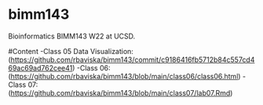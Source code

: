 # bimm143
Bioinformatics BIMM143 W22 at UCSD.

#Content
-Class 05 Data Visualization: (https://github.com/rbaviska/bimm143/commit/c9186416fb5712b84c557cd469ac69ad762cee41)
-Class 06: (https://github.com/rbaviska/bimm143/blob/main/class06/class06.html)
-Class 07: (https://github.com/rbaviska/bimm143/blob/main/class07/lab07.Rmd)
